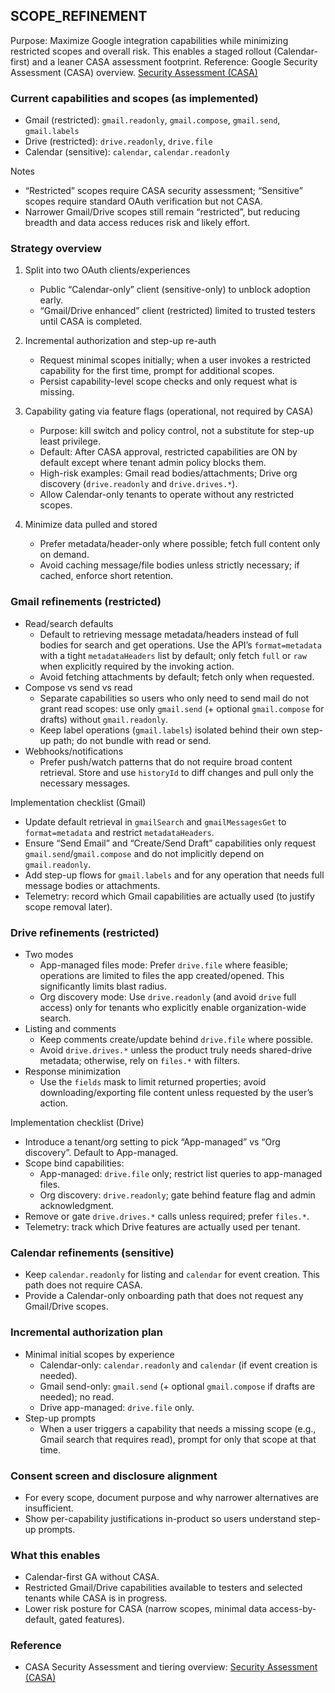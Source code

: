 ## SCOPE_REFINEMENT

Purpose: Maximize Google integration capabilities while minimizing restricted scopes and overall risk. This enables a staged rollout (Calendar-first) and a leaner CASA assessment footprint. Reference: Google Security Assessment (CASA) overview. [Security Assessment (CASA)](https://support.google.com/cloud/answer/13465431?hl=en&ref_topic=13460882&sjid=1519972121576108690-NC)

### Current capabilities and scopes (as implemented)
- Gmail (restricted): `gmail.readonly`, `gmail.compose`, `gmail.send`, `gmail.labels`
- Drive (restricted): `drive.readonly`, `drive.file`
- Calendar (sensitive): `calendar`, `calendar.readonly`

Notes
- “Restricted” scopes require CASA security assessment; “Sensitive” scopes require standard OAuth verification but not CASA.
- Narrower Gmail/Drive scopes still remain “restricted”, but reducing breadth and data access reduces risk and likely effort.

### Strategy overview
1) Split into two OAuth clients/experiences
   - Public “Calendar-only” client (sensitive-only) to unblock adoption early.
   - “Gmail/Drive enhanced” client (restricted) limited to trusted testers until CASA is completed.

2) Incremental authorization and step-up re-auth
   - Request minimal scopes initially; when a user invokes a restricted capability for the first time, prompt for additional scopes.
   - Persist capability-level scope checks and only request what is missing.

3) Capability gating via feature flags (operational, not required by CASA)
   - Purpose: kill switch and policy control, not a substitute for step-up least privilege.
   - Default: After CASA approval, restricted capabilities are ON by default except where tenant admin policy blocks them.
   - High-risk examples: Gmail read bodies/attachments; Drive org discovery (`drive.readonly` and `drive.drives.*`).
   - Allow Calendar-only tenants to operate without any restricted scopes.

4) Minimize data pulled and stored
   - Prefer metadata/header-only where possible; fetch full content only on demand.
   - Avoid caching message/file bodies unless strictly necessary; if cached, enforce short retention.

### Gmail refinements (restricted)
- Read/search defaults
  - Default to retrieving message metadata/headers instead of full bodies for search and get operations. Use the API’s `format=metadata` with a tight `metadataHeaders` list by default; only fetch `full` or `raw` when explicitly required by the invoking action.
  - Avoid fetching attachments by default; fetch only when requested.
- Compose vs send vs read
  - Separate capabilities so users who only need to send mail do not grant read scopes: use only `gmail.send` (+ optional `gmail.compose` for drafts) without `gmail.readonly`.
  - Keep label operations (`gmail.labels`) isolated behind their own step-up path; do not bundle with read or send.
- Webhooks/notifications
  - Prefer push/watch patterns that do not require broad content retrieval. Store and use `historyId` to diff changes and pull only the necessary messages.

Implementation checklist (Gmail)
- Update default retrieval in `gmailSearch` and `gmailMessagesGet` to `format=metadata` and restrict `metadataHeaders`.
- Ensure “Send Email” and “Create/Send Draft” capabilities only request `gmail.send`/`gmail.compose` and do not implicitly depend on `gmail.readonly`.
- Add step-up flows for `gmail.labels` and for any operation that needs full message bodies or attachments.
- Telemetry: record which Gmail capabilities are actually used (to justify scope removal later).

### Drive refinements (restricted)
- Two modes
  - App-managed files mode: Prefer `drive.file` where feasible; operations are limited to files the app created/opened. This significantly limits blast radius.
  - Org discovery mode: Use `drive.readonly` (and avoid `drive` full access) only for tenants who explicitly enable organization-wide search.
- Listing and comments
  - Keep comments create/update behind `drive.file` where possible.
  - Avoid `drive.drives.*` unless the product truly needs shared-drive metadata; otherwise, rely on `files.*` with filters.
- Response minimization
  - Use the `fields` mask to limit returned properties; avoid downloading/exporting file content unless requested by the user’s action.

Implementation checklist (Drive)
- Introduce a tenant/org setting to pick “App-managed” vs “Org discovery”. Default to App-managed.
- Scope bind capabilities:
  - App-managed: `drive.file` only; restrict list queries to app-managed files.
  - Org discovery: `drive.readonly`; gate behind feature flag and admin acknowledgment.
- Remove or gate `drive.drives.*` calls unless required; prefer `files.*`.
- Telemetry: track which Drive features are actually used per tenant.

### Calendar refinements (sensitive)
- Keep `calendar.readonly` for listing and `calendar` for event creation. This path does not require CASA.
- Provide a Calendar-only onboarding path that does not request any Gmail/Drive scopes.

### Incremental authorization plan
- Minimal initial scopes by experience
  - Calendar-only: `calendar.readonly` and `calendar` (if event creation is needed).
  - Gmail send-only: `gmail.send` (+ optional `gmail.compose` if drafts are needed); no read.
  - Drive app-managed: `drive.file` only.
- Step-up prompts
  - When a user triggers a capability that needs a missing scope (e.g., Gmail search that requires read), prompt for only that scope at that time.

### Consent screen and disclosure alignment
- For every scope, document purpose and why narrower alternatives are insufficient.
- Show per-capability justifications in-product so users understand step-up prompts.

### What this enables
- Calendar-first GA without CASA.
- Restricted Gmail/Drive capabilities available to testers and selected tenants while CASA is in progress.
- Lower risk posture for CASA (narrow scopes, minimal data access-by-default, gated features).

### Reference
- CASA Security Assessment and tiering overview: [Security Assessment (CASA)](https://support.google.com/cloud/answer/13465431?hl=en&ref_topic=13460882&sjid=1519972121576108690-NC)


